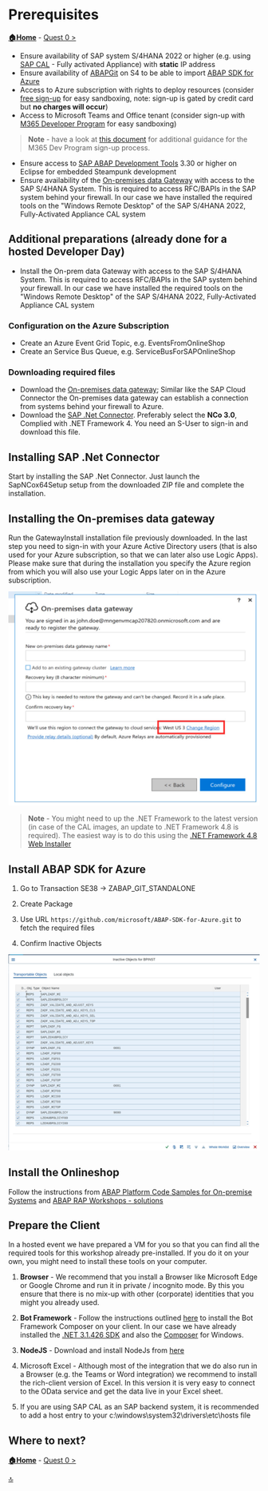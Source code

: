 # Prerequisites

**[🏠Home](README.md)** - [ Quest 0 >](student/quest0.md)

- Ensure availability of SAP system S/4HANA 2022 or higher (e.g. using [SAP CAL](https://cal.sap.com/) - Fully activated Appliance) with **static** IP address
- Ensure availability of [ABAPGit](https://abapgit.org/) on S4 to be able to import [ABAP SDK for Azure](https://github.com/microsoft/ABAP-SDK-for-Azure)
- Access to Azure subscription with rights to deploy resources (consider [free sign-up](https://azure.microsoft.com/free/) for easy sandboxing, note: sign-up is gated by credit card but **no charges will occur**)
- Access to Microsoft Teams and Office tenant (consider sign-up with [M365 Developer Program](https://developer.microsoft.com/microsoft-365/dev-program) for easy sandboxing)

> **Note** - have a look at [this document](RequestMS365Developer.pdf) for additional guidance for the M365 Dev Program sign-up process.

- Ensure access to [SAP ABAP Development Tools](https://tools.eu1.hana.ondemand.com/#abap) 3.30 or higher on Eclipse for embedded Steampunk development
- Ensure availability of the [On-premises data Gateway](https://www.microsoft.com/download/details.aspx?id=53127) with access to the SAP S/4HANA System. This is required to access RFC/BAPIs in the SAP system behind your firewall. In our case we have installed the required tools on the "Windows Remote Desktop" of the SAP S/4HANA 2022, Fully-Activated Appliance CAL system

## Additional preparations (already done for a hosted Developer Day)

- Install the On-prem data Gateway with access to the SAP S/4HANA System. This is required to access RFC/BAPIs in the SAP system behind your firewall. In our case we have installed the required tools on the "Windows Remote Desktop" of the SAP S/4HANA 2022, Fully-Activated Appliance CAL system

### Configuration on the Azure Subscription

- Create an Azure Event Grid Topic, e.g. EventsFromOnlineShop
- Create an Service Bus Queue, e.g. ServiceBusForSAPOnlineShop

### Downloading required files

- Download the [On-premises data gateway](https://www.microsoft.com/download/details.aspx?id=53127); Similar like the SAP Cloud Connector the On-premises data gateway can establish a connection from systems behind your firewall to Azure.
- Download the [SAP .Net Connector](https://support.sap.com/en/product/connectors/msnet.html). Preferably select the **NCo 3.0**, Complied with .NET Framework 4. You need an S-User to sign-in and download this file.

## Installing  SAP .Net Connector

Start by installing the SAP .Net Connector. Just launch the SapNCox64Setup setup from the downloaded ZIP file and complete the installation.

## Installing the On-premises data gateway

Run the GatewayInstall installation file previously downloaded. In the last step you need to sign-in with your Azure Active Directory users (that is also used for your Azure subscription, so that we can later also use Logic Apps). Please make sure that during the installation you specify the Azure region from which you will also use your Logic Apps later on in the Azure subscription.

<p align="center" width="100%">
<img alt="OPDG Select region" src="img/student/Quest0/OPDG-Region.jpg"  width="600">
</p>

> **Note** - You might need to up the .NET Framework to the latest version (in case of the CAL images, an update to .NET Framework 4.8 is required). The easiest way is to do this using the [.NET Framework 4.8 Web Installer](https://dotnet.microsoft.com/download/dotnet-framework/thank-you/net48-web-installer)

## Install ABAP SDK for Azure

1) Go to Transaction SE38 -> ZABAP_GIT_STANDALONE

2) Create Package

3) Use URL `https://github.com/microsoft/ABAP-SDK-for-Azure.git` to fetch the required files

4) Confirm Inactive Objects

<p align="center" width="100%">
<img alt="Inactive Objects" src="img/student/Quest0/ABAPGit-InactiveObjects.jpg"  width="600">
</p>

## Install the Onlineshop 
Follow the instructions from [ABAP Platform Code Samples for On-premise Systems](https://github.com/SAP-samples/abap-platform-code-samples-standard) and [ABAP RAP Workshops - solutions](https://github.com/SAP-samples/abap-platform-rap-workshops/blob/main/readme_source_code.md)

## Prepare the Client

In a hosted event we have prepared a VM for you so that you can find all the required tools for this workshop already pre-installed. If you do it on your own, you might need to install these tools on your computer.

1) **Browser** - We recommend that you install a Browser like Microsoft Edge or Google Chrome and run it in private / incognito mode. By this you ensure that there is no mix-up with other (corporate) identities that you might you already used.

2) **Bot Framework** - Follow the instructions outlined [here](https://learn.microsoft.com/composer/install-composer) to install the Bot Framework Composer on your client. In our case we have already installed the [.NET 3.1.426 SDK](https://dotnet.microsoft.com/download/dotnet/thank-you/sdk-3.1.426-windows-x64-installer) and also the [Composer](https://github.com/microsoft/BotFramework-Composer/releases/download/v2.1.2/BotFramework-Composer-2.1.2-windows-setup.exe) for Windows.

3) **NodeJS** - Download and install NodeJs from [here](https://nodejs.org/dist/v18.14.0/node-v18.14.0-x64.msi)

3) Microsoft Excel - Although most of the integration that we do also run in a Browser (e.g. the Teams or Word integration) we recommend to install the rich-client version of Excel. In this version it is very easy to connect to the OData service and get the data live in your Excel sheet.

4) If you are using SAP CAL as an SAP backend system, it is recommended to add a host entry to your c:\windows\system32\drivers\etc\hosts file




## Where to next?

**[🏠Home](README.md)** - [ Quest 0 >](student/quest0.md)

[🔝](#)

